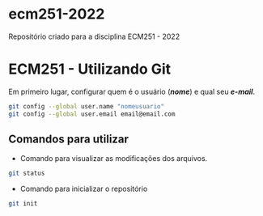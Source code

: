 # ecm251-2022
Repositório criado para a disciplina ECM251 - 2022

# ECM251 - Utilizando Git

Em primeiro lugar, configurar quem é o usuário (***nome***) e qual seu ***e-mail***.

```bash
git config --global user.name "nomeusuario"
git config --global user.email email@email.com
```

## Comandos para utilizar

- Comando para visualizar as modificações dos arquivos.


```bash
git status
```

- Comando para inicializar o repositório

```bash
git init
```